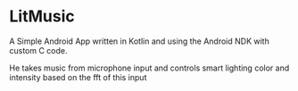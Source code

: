 # LitMusic

A Simple Android App written in Kotlin and using the Android NDK with custom C code.

He takes music from microphone input and controls smart lighting color and intensity based on the fft of this input
